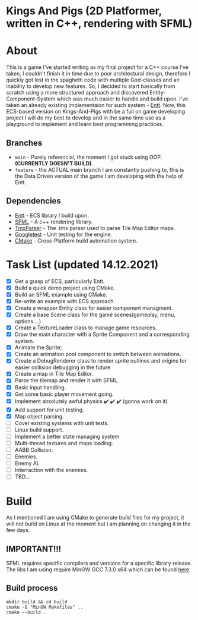 # Kings And Pigs (2D Platformer, written in C++, rendering with SFML)
# About 
This is a game I've started writing as my final project for a C++ course I've taken, I couldn't finish it in time due to poor architectural design,
therefore I quickly got lost in the spaghetti code with multiple God-classes and an inability to develop new features.
So, I decided to start basically from scratch using a more structured approach and discovered Entity-Component-System which was much easier to handle and build upon.
I've taken an already existing implementaion for such system - [Entt](https://github.com/skypjack/entt/). Now, this ECS-based version on Kings-And-Pigs with be a full on 
game developing project I will do my best to develop and in the same time use as a playground to implement and learn best programming practices.
## Branches
- `main`  - Purely referencial, the moment I got stuck using OOP. **(CURRENTLY DOESN'T BUILD)**.
- `feature` - the ACTUAL main branch I am constantly pushing to, this is the Data Driven version of the game I am developing with the help of Entt.

## Dependencies 
- [Entt](https://github.com/skypjack/entt/) - ECS library I build upon.
- [SFML](https://www.sfml-dev.org/) - A c++ rendering library.
- [TmxParser](https://github.com/sainteos/tmxparser/) - The .tmx parser used to parse Tile Map Editor maps.
- [Googletest](https://github.com/google/googletest/) - Unit testing for the engine.
- [CMake](https://github.com/google/googletest/) - Cross-Platform build automation system.

# Task List (updated 14.12.2021)
- [x] Get a grasp of ECS, particularly Entt. 
- [x] Build a quick demo project using CMake.
- [X] Build an SFML example using CMake.
- [X] Re-write an example with ECS approach.
- [X] Create a wrapper Entity class for easier component managment.
- [X] Create a base Scene class for the game scenes(gameplay, menu, options ...)
- [X] Create a TextureLoader class to manage game resources.
- [X] Draw the main character with a Sprite Component and a corresponding system.
- [X] Animate the Sprite;
- [X] Create an animation pool component to switch between animations.
- [X] Create a DebugRenderer class to render sprite outlines and origins for easier collision debugging in the future
- [X] Create a map in Tile Map Editor.
- [X] Parse the tilemap and render it with SFML.
- [X] Basic input handling.
- [X] Get some basic player movement going.
- [X] Implement absolutely awful physics :heavy_check_mark: :heavy_check_mark: :heavy_check_mark: (gonna work on it)
- [X] Add support for unit testing.
- [X] Map object parsing.
- [ ] Cover existing systems with unit tests. 
- [ ] Linux build support.
- [ ] Implement a better state managing system
- [ ] Multi-thread textures and maps loading.
- [ ] AABB Collision.
- [ ] Enemies.
- [ ] Enemy AI.
- [ ] Interraction with the enemies.
- [ ] TBD...
# Build
As I mentioned I am using CMake to generate build files for my project, it will not build on Linux at the moment but i am planning on changing it in the few days.
## IMPORTANT!!! 
SFML requires specific compilers and versions for a specific library release. The libs I am using require MinGW GCC 7.3.0 x64 which can be found [here](https://sourceforge.net/projects/mingw-w64/files/Toolchains%20targetting%20Win64/Personal%20Builds/mingw-builds/7.3.0/threads-posix/seh/x86_64-7.3.0-release-posix-seh-rt_v5-rev0.7z/download).
## Build process 

```
mkdir build && cd build
cmake -G "MinGW Makefiles" ..
cmake --build .
```
